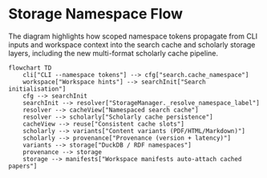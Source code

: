 # Storage Namespace Flow

The diagram highlights how scoped namespace tokens propagate from CLI inputs and
workspace context into the search cache and scholarly storage layers, including
the new multi-format scholarly cache pipeline.

```mermaid
flowchart TD
    cli["CLI --namespace tokens"] --> cfg["search.cache_namespace"]
    workspace["Workspace hints"] --> searchInit["Search initialisation"]
    cfg --> searchInit
    searchInit --> resolver["StorageManager._resolve_namespace_label"]
    resolver --> cacheView["Namespaced search cache"]
    resolver --> scholarly["Scholarly cache persistence"]
    cacheView --> reuse["Consistent cache slots"]
    scholarly --> variants["Content variants (PDF/HTML/Markdown)"]
    scholarly --> provenance["Provenance (version + latency)"]
    variants --> storage["DuckDB / RDF namespaces"]
    provenance --> storage
    storage --> manifests["Workspace manifests auto-attach cached papers"]
```
